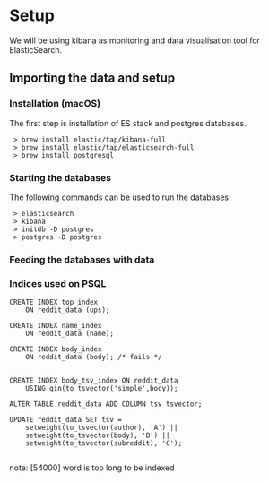 # Setup
We will be using kibana as monitoring and data visualisation tool for ElasticSearch. 

## Importing the data and setup
### Installation (macOS)
The first step is installation of ES stack and postgres databases.
```
 > brew install elastic/tap/kibana-full
 > brew install elastic/tap/elasticsearch-full
 > brew install postgresql 
```

### Starting the databases
The following commands can be used to run the databases:
```
 > elasticsearch
 > kibana
 > initdb -D postgres
 > postgres -D postgres
```

### Feeding the databases with data


### Indices used on PSQL
```
CREATE INDEX top_index
    ON reddit_data (ups);

CREATE INDEX name_index
    ON reddit_data (name);

CREATE INDEX body_index
    ON reddit_data (body); /* fails */


CREATE INDEX body_tsv_index ON reddit_data
    USING gin(to_tsvector('simple',body));

ALTER TABLE reddit_data ADD COLUMN tsv tsvector;

UPDATE reddit_data SET tsv =
    setweight(to_tsvector(author), 'A') ||
    setweight(to_tsvector(body), 'B') ||
    setweight(to_tsvector(subreddit), 'C');


```

note:
[54000] word is too long to be indexed